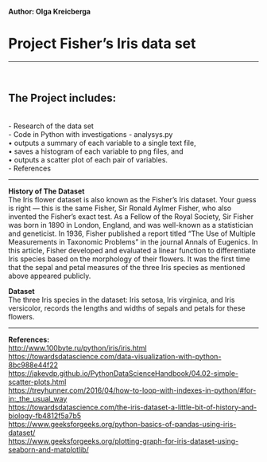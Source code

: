 <b>Author: Olga Kreicberga </b>
<H1> Project  Fisher’s Iris data set </h1>
<hr>
<br>

<h2> The Project includes: </h2> <br> 
 - Research of the data set <br> 
 - Code in Python with investigations - analysys.py<br> 
• outputs a summary of each variable to a single text file, <br> 
• saves a histogram of each variable to png files, and <br> 
• outputs a scatter plot of each pair of variables. <br> 
- References <br> 
<hr>
<b> History of The Dataset </b> <br>
The Iris flower dataset is also known as the Fisher’s Iris dataset. Your guess is right — this is the same Fisher, Sir Ronald Aylmer Fisher, who also invented the Fisher’s exact test. As a Fellow of the Royal Society, Sir Fisher was born in 1890 in London, England, and was well-known as a statistician and geneticist.
In 1936, Fisher published a report titled “The Use of Multiple Measurements in Taxonomic Problems” in the journal Annals of Eugenics. In this article, Fisher developed and evaluated a linear function to differentiate Iris species based on the morphology of their flowers. It was the first time that the sepal and petal measures of the three Iris species as mentioned above appeared publicly. 

<b> Dataset</b> <br>
The three Iris species in the dataset: Iris setosa, Iris virginica, and Iris versicolor,  records the lengths and widths of sepals and petals for these flowers.

<hr>

<b> References: </b> <br>
http://www.100byte.ru/python/iris/iris.html <br>
https://towardsdatascience.com/data-visualization-with-python-8bc988e44f22<br>
https://jakevdp.github.io/PythonDataScienceHandbook/04.02-simple-scatter-plots.html <br>
https://treyhunner.com/2016/04/how-to-loop-with-indexes-in-python/#for-in:_the_usual_way <br>
https://towardsdatascience.com/the-iris-dataset-a-little-bit-of-history-and-biology-fb4812f5a7b5 <br>
https://www.geeksforgeeks.org/python-basics-of-pandas-using-iris-dataset/ <br>
https://www.geeksforgeeks.org/plotting-graph-for-iris-dataset-using-seaborn-and-matplotlib/ <br>

